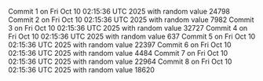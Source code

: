 Commit 1 on Fri Oct 10 02:15:36 UTC 2025 with random value 24798
Commit 2 on Fri Oct 10 02:15:36 UTC 2025 with random value 7982
Commit 3 on Fri Oct 10 02:15:36 UTC 2025 with random value 32727
Commit 4 on Fri Oct 10 02:15:36 UTC 2025 with random value 637
Commit 5 on Fri Oct 10 02:15:36 UTC 2025 with random value 22397
Commit 6 on Fri Oct 10 02:15:36 UTC 2025 with random value 4484
Commit 7 on Fri Oct 10 02:15:36 UTC 2025 with random value 22964
Commit 8 on Fri Oct 10 02:15:36 UTC 2025 with random value 18620
